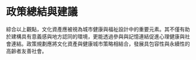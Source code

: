 # 政策總結與建議
綜合以上觀點，文化資產應被視為城市健康與福祉設計中的重要元素。其不僅有助於建構具有意義感與地方認同的環境，更能透過參與與記憶連結促進心理健康與社會連結。政策規劃應將文化資產與健康城市策略相結合，發展具包容性與永續性的高齡者友善社會。